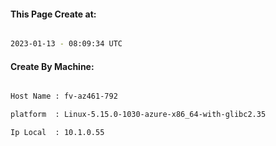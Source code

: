 
   
#### This Page Create at:

```bash

2023-01-13 - 08:09:34 UTC

```

#### Create By Machine:

```bash

Host Name : fv-az461-792

platform  : Linux-5.15.0-1030-azure-x86_64-with-glibc2.35

Ip Local  : 10.1.0.55

```

